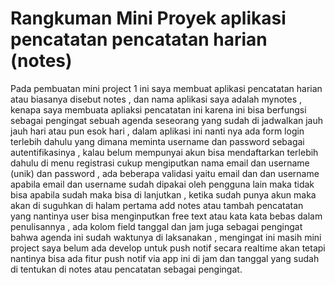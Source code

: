# Rangkuman Mini Proyek aplikasi pencatatan pencatatan harian (notes)
Pada pembuatan mini project 1 ini saya membuat aplikasi pencatatan harian atau biasanya disebut notes , dan nama aplikasi saya adalah 
mynotes , kenapa saya membuata apliaksi pencatatan ini karena ini bisa berfungsi sebagai pengingat sebuah agenda seseorang yang sudah 
di jadwalkan jauh jauh hari atau pun esok hari , dalam aplikasi ini nanti nya ada form login terlebih dahulu yang dimana meminta username
dan password sebagai autentifikasinya , kalau belum mempunyai akun bisa mendaftarkan terlebih dahulu di menu registrasi cukup mengiputkan 
nama email dan username (unik) dan password , ada beberapa validasi yaitu email dan dan username apabila email dan username sudah dipakai
oleh pengguna lain maka tidak bisa apabila sudah maka bisa di lanjutkan , ketika sudah punya akun maka akan di suguhkan di halam pertama 
add notes atau tambah pencatatan yang nantinya user bisa menginputkan free text atau kata kata bebas dalam penulisannya , ada kolom field 
tanggal dan jam juga sebagai pengingat bahwa agenda ini sudah waktunya di laksanakan , mengingat ini masih mini project saya belum ada develop
untuk push notif secara realtime akan tetapi nantinya bisa ada fitur push notif via app ini di jam dan tanggal yang sudah di tentukan di notes 
atau pencatatan sebagai pengingat.

